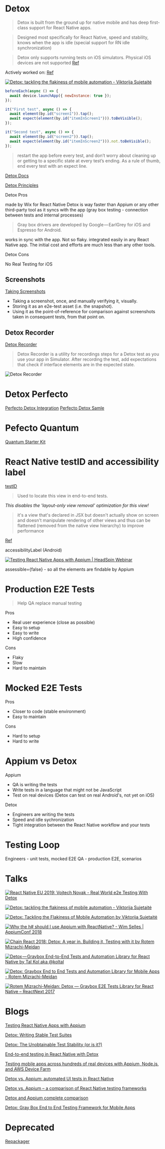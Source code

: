 # Detox

> Detox is built from the ground up for native mobile and has deep first-class support for React Native apps.

> Designed most specifically for React Native, speed and stability, knows when the app is idle (special support for RN idle synchronization)

> Detox only supports running tests on iOS simulators. Physical iOS devices are not supported [Ref](https://github.com/wix/Detox/issues/95)

Actively worked on: [Ref](https://github.com/wix/Detox/pull/2198)

[![Detox: tackling the flakiness of mobile automation - Viktorija Sujetaitė](https://img.youtube.com/vi/4rU0IGEt6OQ/0.jpg)](https://www.youtube.com/watch?v=4rU0IGEt6OQ)

```js
beforeEach(async () => {
  await device.launchApp({ newInstance: true });
});

it("First test", async () => {
  await element(by.id("screen1")).tap();
  await expect(element(by.id("itemInScreen1"))).toBeVisible();
});

it("Second test", async () => {
  await element(by.id("screen2")).tap();
  await expect(element(by.id("itemInScreen2"))).not.toBeVisible();
});
```

> restart the app before every test, and don’t worry about cleaning up or getting to a specific state at every test’s ending. As a rule of thumb, end every test with an expect line.

[Detox Docs](https://github.com/wix/Detox/tree/master/docs)

[Detox Principles](https://github.com/wix/Detox/blob/master/docs/Introduction.DesignPrinciples.md)

Detox Pros

made by Wix for React Native
Detox is way faster than Appium or any other third-party tool as it syncs with the app (gray box testing - connection between tests and internal processes)

> Gray box drivers are developed by Google — EarlGrey for iOS and Espresso for Android.

works in sync with the app. Not so flaky.
integrated easily in any React Native app. The initial cost and efforts are much less than any other tools.

Detox Cons

No Real Testing for iOS

## Screenshots

[Taking Screenshots](https://github.com/wix/Detox/blob/master/docs/APIRef.Screenshots.md)

- Taking a screenshot, once, and manually verifying it, visually.
- Storing it as an e2e-test asset (i.e. the snapshot).
- Using it as the point-of-reference for comparison against screenshots taken in consequent tests, from that point on.

## Detox Recorder

[Detox Recorder](https://github.com/wix/DetoxRecorder)

> Detox Recorder is a utility for recordings steps for a Detox test as you use your app in Simulator. After recording the test, add expectations that check if interface elements are in the expected state.

![Detox Recorder](https://github.com/wix/DetoxRecorder/blob/master/Documentation/Resources/Presentation.gif "Detox Recorder")

# Detox Perfecto

[Perfecto Detox Integration](https://developers.perfectomobile.com/display/PD/Detox)
[Perfecto Detox Samle](https://github.com/PerfectoMobileSA/PerfectoDetoxSample)

# Pefecto Quantum

[Quantum Starter Kit](https://github.com/Perfecto-Quantum/Quantum-Starter-Kit)

# React Native testID and accessibility label

[testID](https://reactnative.dev/docs/view#testid)

> Used to locate this view in end-to-end tests.

_This disables the 'layout-only view removal' optimization for this view!_

> it's a view that's declared in JSX but doesn't actually show on screen and doesn't manipulate rendering of other views and thus can be flattened (removed from the native view hierarchy) to improve performance

[Ref](https://stackoverflow.com/a/53509724/1241400)

accessibilityLabel (Android)

[![Testing React Native Apps with Appium | HeadSpin Webinar](https://img.youtube.com/vi/Rs_4kyqQlU4/0.jpg)](https://www.youtube.com/watch?v=Rs_4kyqQlU4)

assessible={false} - so all the elements are findable by Appium

# Production E2E Tests

> Help QA replace manual testing

Pros

- Real user experience (close as possible)
- Easy to setup
- Easy to write
- High confidence

Cons

- Flaky
- Slow
- Hard to maintain

# Mocked E2E Tests

Pros

- Closer to code (stable environment)
- Easy to maintain

Cons

- Hard to setup
- Hard to write

# Appium vs Detox

Appium

- QA is writing the tests
- Write tests in a language that might not be JavaScript
- Test on real devices (Detox can test on real Android's, not yet on iOS)

Detox

- Engineers are writing the tests
- Speed and idle sychronization
- Tight integration between the React Native workflow and your tests

# Testing Loop

Engineers - unit tests, mocked E2E
QA - production E2E, scenarios

# Talks

[![React Native EU 2019: Vojtech Novak - Real World e2e Testing With Detox](https://img.youtube.com/vi/_neMz2_6u20/0.jpg)](https://www.youtube.com/watch?v=_neMz2_6u20)

[![Detox: tackling the flakiness of mobile automation - Viktorija Sujetaitė](https://img.youtube.com/vi/4rU0IGEt6OQ/0.jpg)](https://www.youtube.com/watch?v=4rU0IGEt6OQ)

[![Detox: Tackling the Flakiness of Mobile Automation by Viktorija Sujetaitė](https://img.youtube.com/vi/d0ZlKebGGm8/0.jpg)](https://www.youtube.com/watch?v=d0ZlKebGGm8)

[![Why the h# should I use Appium with ReactNative? - Wim Selles | AppiumConf 2018](https://img.youtube.com/vi/10Zzlf5DmSI/0.jpg)](https://www.youtube.com/watch?v=10Zzlf5DmSI)

[![Chain React 2018: Detox: A year in. Building it, Testing with it by Rotem Mizrachi-Meidan](https://img.youtube.com/vi/aMheT1qL5Lk/0.jpg)](https://www.youtube.com/watch?v=aMheT1qL5Lk)

[![Detox — Graybox End-to-End Tests and Automation Library for React Native by Tal Kol aka @koltal](https://img.youtube.com/vi/Ndof_lgJmx8/0.jpg)](https://www.youtube.com/watch?v=Ndof_lgJmx8)

[![Detox: Graybox End to End Tests and Automation Library for Mobile Apps - Rotem Mizrachi-Meidan](https://img.youtube.com/vi/qiRJT5Eig3g/0.jpg)](https://www.youtube.com/watch?v=qiRJT5Eig3g)

[![Rotem Mizrachi-Meidan: Detox — Graybox E2E Tests Library for React Native – ReactNext 2017](https://img.youtube.com/vi/GgFFeI70PWw/0.jpg)](https://www.youtube.com/watch?v=GgFFeI70PWw)

>

# Blogs

[Testing React Native Apps with Appium](https://www.headspin.io/blog/appium/testing-react-native-apps-with-appium/)

[Detox: Writing Stable Test Suites](https://medium.com/wix-engineering/detox-writing-stable-test-suites-372c9d537184)

[Detox: The Unobtainable Test Stability (or is it?)](https://medium.com/wix-engineering/detox-the-unobtainable-test-stability-or-is-it-5f8cd765df1c)

[End-to-end testing in React Native with Detox](https://blog.logrocket.com/end-to-end-testing-in-react-native-with-detox/)

[Testing mobile apps across hundreds of real devices with Appium, Node.js, and AWS Device Farm](https://aws.amazon.com/blogs/mobile/testing-mobile-apps-across-hundreds-of-real-devices-with-appium-node-js-and-aws-device-farm/)

[Detox vs. Appium: automated UI tests in React Native](https://medium.com/reactive-hub/detox-vs-appium-ui-tests-in-react-native-2d07bf1e244f)

[Detox vs. Appium – a comparison of React Native testing frameworks](https://blog.codecentric.de/en/2020/07/detox-vs-appium-a-comparison-of-react-native-testing-frameworks/)

[Detox and Appium complete comparison](https://github.com/Lumary2/University/blob/master/Detox_Appium_Comparison.pdf)

[Detox: Gray Box End to End Testing Framework for Mobile Apps](https://hackernoon.com/detox-gray-box-end-to-end-testing-framework-for-mobile-apps-196ccd9564ce)

# Deprecated

[Repackager](https://github.com/wix/react-native-repackager)
